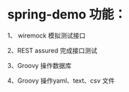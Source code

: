 # spring-demo 功能：

1、 wiremock 模拟测试接口

2、REST assured 完成接口测试

3、Groovy 操作数据库

4、Groovy 操作yaml、text、csv 文件
